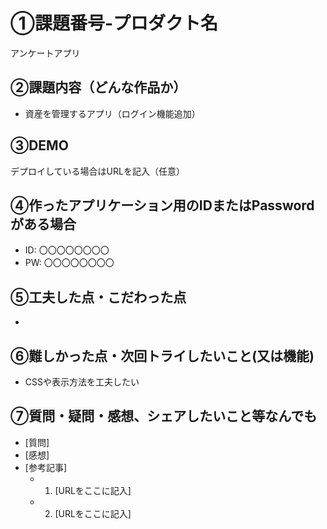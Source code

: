 # ①課題番号-プロダクト名

アンケートアプリ

## ②課題内容（どんな作品か）

- 資産を管理するアプリ（ログイン機能追加）

## ③DEMO

デプロイしている場合はURLを記入（任意）

## ④作ったアプリケーション用のIDまたはPasswordがある場合

- ID: 〇〇〇〇〇〇〇〇
- PW: 〇〇〇〇〇〇〇〇

## ⑤工夫した点・こだわった点

- 

## ⑥難しかった点・次回トライしたいこと(又は機能)

- CSSや表示方法を工夫したい

## ⑦質問・疑問・感想、シェアしたいこと等なんでも

- [質問]
- [感想]
- [参考記事]
  - 1. [URLをここに記入]
  - 2. [URLをここに記入]
